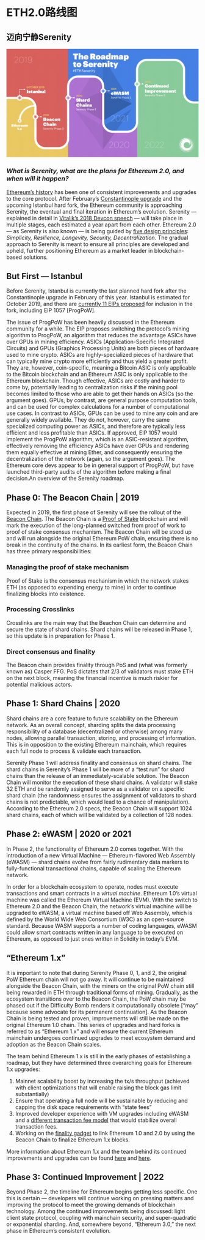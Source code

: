 # ETH2.0路线图

## 迈向宁静Serenity

![](../../.gitbook/assets/image%20%281%29.png)

### _What is Serenity, what are the plans for Ethereum 2.0, and when will it happen?_

[Ethereum’s history](https://media.consensys.net/a-short-history-of-ethereum-a8fdc5b4362c) has been one of consistent improvements and upgrades to the core protocol. After February’s [Constantinople upgrade](https://media.consensys.net/the-constantinople-hard-fork-what-you-need-to-know-d438a91dec3f) and the upcoming Istanbul hard fork, the Ethereum community is approaching Serenity, the eventual and final iteration in Ethereum’s evolution. Serenity — explained in detail in [Vitalik’s 2018 Devcon speech](https://www.youtube.com/watch?v=Km9BaxRm1wA&t=1272s) — will take place in multiple stages, each estimated a year apart from each other. Ethereum 2.0 — as Serenity is also known — is being guided by [five design principles](https://media.consensys.net/exploring-the-ethereum-2-0-design-goals-fd2d901b4c01): _Simplicity, Resilience, Longevity, Security, Decentralization_. The gradual approach to Serenity is meant to ensure all principles are developed and upheld, further positioning Ethereum as a market leader in blockchain-based solutions.

## **But First — Istanbul** <a id="49ad"></a>

Before Serenity, Istanbul is currently the last planned hard fork after the Constantinople upgrade in February of this year. Istanbul is estimated for October 2019, and there are [currently 11 EIPs proposed](https://github.com/ethereum/EIPs/blob/master/EIPS/eip-1679.md) for inclusion in the fork, including EIP 1057 \[ProgPoW\].

The issue of ProgPoW has been heavily discussed in the Ethereum community for a while. The EIP proposes switching the protocol’s mining algorithm to ProgPoW, an algorithm that reduces the advantage ASICs have over GPUs in mining efficiency. ASICs \(Application-Specific Integrated Circuits\) and GPUs \(Graphics Processing Units\) are both pieces of hardware used to mine crypto. ASICs are highly-specialized pieces of hardware that can typically mine crypto more efficiently and thus yield a greater profit. They are, however, coin-specific, meaning a Bitcoin ASIC is only applicable to the Bitcoin blockchain and an Ethereum ASIC is only applicable to the Ethereum blockchain. Though effective, ASICs are costly and harder to come by, potentially leading to centralization risks if the mining pool becomes limited to those who are able to get their hands on ASICs \(so the argument goes\). GPUs, by contrast, are general purpose computation tools, and can be used for complex calculations for a number of computational use cases. In contrast to ASICs, GPUs can be used to mine any coin and are generally widely available. They do not, however, carry the same specialized computing power as ASICs, and therefore are typically less efficient and less profitable than ASICs. If approved, EIP 1057 would implement the ProgPoW algorithm, which is an ASIC-resistant algorithm, effectively removing the efficiency ASICs have over GPUs and rendering them equally effective at mining Ether, and consequently ensuring the decentralization of the network \(again, so the argument goes\). The Ethereum core devs appear to be in general support of ProgPoW, but have launched third-party audits of the algorithm before making a final decision.An overview of the Serenity roadmap.

## **Phase 0: The Beacon Chain \| 2019** <a id="eca9"></a>

Expected in 2019, the first phase of Serenity will see the rollout of the [Beacon Chain](https://media.consensys.net/state-of-ethereum-protocol-2-the-beacon-chain-c6b6a9a69129). The Beacon Chain is a [Proof of Stake](https://media.consensys.net/the-state-of-scaling-ethereum-b4d095dbafae) blockchain and will mark the execution of the long-planned switched from proof of work to proof of stake consensus mechanism. The Beacon Chain will be stood up and will run alongside the original Ethereum PoW chain, ensuring there is no break in the continuity of the chains. In its earliest form, the Beacon Chain has three primary responsibilities:

### Managing the proof of stake mechanism <a id="dedf"></a>

Proof of Stake is the consensus mechanism in which the network stakes ETH \(as opposed to expending energy to mine\) in order to continue finalizing blocks into existence.

### Processing Crosslinks <a id="237f"></a>

Crosslinks are the main way that the Beachon Chain can determine and secure the state of shard chains. Shard chains will be released in Phase 1, so this update is in preparation for Phase 1.

### Direct consensus and finality <a id="b8bc"></a>

The Beacon chain provides finality through PoS and \(what was formerly known as\) Casper FFG. PoS dictates that 2/3 of validators must stake ETH on the next block, meaning the financial incentive is much riskier for potential malicious actors.

## **Phase 1: Shard Chains \| 2020** <a id="ed46"></a>

Shard chains are a core feature to future scalability on the Ethereum network. As an overall concept, sharding splits the data processing responsibility of a database \(decentralized or otherwise\) among many nodes, allowing parallel transaction, storing, and processing of information. This is in opposition to the existing Ethereum mainchain, which requires each full node to process & validate each transaction.

Serenity Phase 1 will address finality and consensus on shard chains. The shard chains in Serenity’s Phase 1 will be more of a “test run” for shard chains than the release of an immediately-scalable solution. The Beacon Chain will monitor the execution of these shard chains. A validator will stake 32 ETH and be randomly assigned to serve as a validator on a specific shard chain \(the randomness ensures the assignment of validators to shard chains is not predictable, which would lead to a chance of manipulation\). According to the Ethereum 2.0 specs, the Beacon Chain will support 1024 shard chains, each of which will be validated by a collection of 128 nodes.

## **Phase 2: eWASM \| 2020 or 2021** <a id="a1df"></a>

In Phase 2, the functionality of Ethereum 2.0 comes together. With the introduction of a new Virtual Machine — Ethereum-flavored Web Assembly \(eWASM\) — shard chains evolve from fairly rudimentary data markers to fully-functional transactional chains, capable of scaling the Ethereum network.

In order for a blockchain ecosystem to operate, nodes must execute transactions and smart contracts in a _virtual machine_. Ethereum 1.0’s virtual machine was called the Ethereum Virtual Machine \(EVM\). With the switch to Ethereum 2.0 and the Beacon Chain, the network’s virtual machine will be upgraded to eWASM, a virtual machine based off Web Assembly, which is defined by the World Wide Web Consortium \(W3C\) as an open-source standard. Because WASM supports a number of coding languages, eWASM could allow smart contracts written in any language to be executed on Ethereum, as opposed to just ones written in Solidity in today’s EVM.

## “Ethereum 1.x” <a id="8090"></a>

It is important to note that during Serenity Phase 0, 1, and 2, the original PoW Ethereum chain will not go away. It will continue to be maintained alongside the Beacon Chain, with the miners on the original PoW chain still being rewarded in ETH through traditional forms of mining. Gradually, as the ecosystem transitions over to the Beacon Chain, the PoW chain may be phased out if the Difficulty Bomb renders it computationally obsolete \[“may” because some advocate for its permanent continuation\]. As the Beacon Chain is being tested and proven, improvements will still be made on the original Ethereum 1.0 chain. This series of upgrades and hard forks is referred to as “Ethereum 1.x” and will ensure the current Ethereum mainchain undergoes continued upgrades to meet ecosystem demand and adoption as the Beacon Chain scales.

The team behind Ethereum 1.x is still in the early phases of establishing a roadmap, but they have determined three overarching goals for Ethereum 1.x upgrades:

1. Mainnet scalability boost by increasing the tx/s throughput \(achieved with client optimizations that will enable raising the block gas limit substantially\)
2. Ensure that operating a full node will be sustainable by reducing and capping the disk space requirements with “state fees”
3. Improved developer experience with VM upgrades including eWASM and a [different transaction fee model](https://en.ethereum.wiki/eth1#fee-market-change) that would stabilize overall transaction fees.
4. Working on the [finality gadget](https://en.ethereum.wiki/eth1#finality-gadget) to link Ethereum 1.0 and 2.0 by using the Beacon Chain to finalize Ethereum 1.x blocks.

More information about Ethereum 1.x and the team behind its continued improvements and upgrades can be found [here](https://docs.ethhub.io/ethereum-roadmap/ethereum-1.x/) and [here](https://en.ethereum.wiki/eth1).

## **Phase 3: Continued Improvement \| 2022** <a id="01dd"></a>

Beyond Phase 2, the timeline for Ethereum begins getting less specific. One this is certain — developers will continue working on pressing matters and improving the protocol to meet the growing demands of blockchain technology. Among the continued improvements being discussed: light client state protocol, coupling with mainchain security, and super-quadratic or exponential sharding. And, somewhere beyond, “Ethereum 3.0,” the next phase in Ethereum’s consistent evolution.


